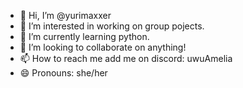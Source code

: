- 👋 Hi, I’m @yurimaxxer
- 👀 I’m interested in working on group pojects.
- 🌱 I’m currently learning python.
- 💞️ I’m looking to collaborate on anything!
- 📫 How to reach me add me on discord: uwuAmelia
- 😄 Pronouns: she/her

<!---
yurimaxxer/yurimaxxer is a ✨ special ✨ repository because its `README.md` (this file) appears on your GitHub profile.
You can click the Preview link to take a look at your changes.
--->
